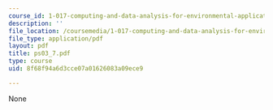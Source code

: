 ```yaml
---
course_id: 1-017-computing-and-data-analysis-for-environmental-applications-fall-2003
description: ''
file_location: /coursemedia/1-017-computing-and-data-analysis-for-environmental-applications-fall-2003/8f68f94a6d3cce07a01626083a09ece9_ps03_7.pdf
file_type: application/pdf
layout: pdf
title: ps03_7.pdf
type: course
uid: 8f68f94a6d3cce07a01626083a09ece9

---
```

None